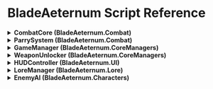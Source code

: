 # BladeAeternum Script Reference

<details>
<summary><strong>CombatCore (BladeAeternum.Combat)</strong></summary>

**Purpose:** Handles core combat mechanics: slashing, blocking, and timing-based parries. Modular and event-driven for expansion.

**Serialized Fields:**
- `ParrySystem parrySystem` (private)

**Events:**
- `OnSlash` (Action)
- `OnBlock` (Action)
- `OnParryAttempt` (Action&lt;bool&gt;)

**Public Methods:**
- `void Slash()` – Perform a slash attack, triggers OnSlash.
- `void Block()` – Perform a block, triggers OnBlock.
- `void TryParry(float inputTime)` – Attempt a parry, triggers OnParryAttempt.

</details>

<details>
<summary><strong>ParrySystem (BladeAeternum.Combat)</strong></summary>

**Purpose:** Handles timing-based parry detection and triggers parry effects.

**Serialized Fields:**
- `float perfectParryWindow` (private)

**Events:**
- `OnParrySuccess` (Action)
- `OnParryFail` (Action)

**Public Properties:**
- `float LastAttackTime` (get/set)

**Public Methods:**
- `bool AttemptParry(float inputTime)` – Returns true if parry is successful, triggers events.

</details>

<details>
<summary><strong>GameManager (BladeAeternum.CoreManagers)</strong></summary>

**Purpose:** Manages the overall duel flow: intro, fight, and outcome. Singleton pattern.

**Enums:**
- `DuelState { Intro, Fight, Outcome }`

**Events:**
- `OnIntroStart` (Action)
- `OnFightStart` (Action)
- `OnDuelEnd` (Action&lt;bool&gt;)

**Public Properties:**
- `DuelState CurrentState` (get)
- `static GameManager Instance` (get)

**Public Methods:**
- `void StartDuel()` – Sets state to Intro, triggers OnIntroStart.
- `void BeginFight()` – Sets state to Fight, triggers OnFightStart.
- `void EndDuel(bool playerWon)` – Sets state to Outcome, triggers OnDuelEnd.

</details>

<details>
<summary><strong>WeaponUnlocker (BladeAeternum.CoreManagers)</strong></summary>

**Purpose:** Unlocks new blades upon player victory.

**Events:**
- `OnBladeUnlocked` (Action&lt;string&gt;)

**Public Methods:**
- `void UnlockBlade(string bladeName)` – Unlocks a blade, triggers OnBladeUnlocked.

</details>

<details>
<summary><strong>HUDController (BladeAeternum.UI)</strong></summary>

**Purpose:** Controls the Heads-Up Display (HUD) for health, stamina, and blade energy.

**Serialized Fields:**
- `Slider healthBar` (private)
- `Slider staminaBar` (private)
- `Slider bladeEnergyBar` (private)

**Events:**
- `OnHealthChanged` (Action&lt;float&gt;)
- `OnStaminaChanged` (Action&lt;float&gt;)
- `OnBladeEnergyChanged` (Action&lt;float&gt;)

**Public Methods:**
- `void UpdateHealth(float value)` – Updates health bar, triggers OnHealthChanged.
- `void UpdateStamina(float value)` – Updates stamina bar, triggers OnStaminaChanged.
- `void UpdateBladeEnergy(float value)` – Updates blade energy bar, triggers OnBladeEnergyChanged.

</details>

<details>
<summary><strong>LoreManager (BladeAeternum.Lore)</strong></summary>

**Purpose:** Delivers pre-duel lore messages and narrative context.

**Serialized Fields:**
- `string[] preDuelMessages` (private)

**Events:**
- `OnShowMessage` (Action&lt;string&gt;)

**Public Methods:**
- `void ShowPreDuelMessage()` – Shows the current pre-duel message, triggers OnShowMessage.

</details>

<details>
<summary><strong>EnemyAI (BladeAeternum.Characters)</strong></summary>

**Purpose:** Simple pattern-based boss combat AI.

**Serialized Fields:**
- `CombatCore combatCore` (private)

**Events:**
- `OnPatternStart` (Action)

**Public Methods:**
- `void StartPattern()` – Starts the attack pattern coroutine, triggers OnPatternStart.

</details> 